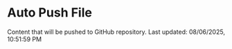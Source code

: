 # Auto Push File

Content that will be pushed to GitHub repository.
Last updated: 08/06/2025, 10:51:59 PM